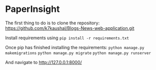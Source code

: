 # PaperInsight

The first thing to do is to clone the repository: https://github.com/k7kaushal/Blogs-News-web-application.git

Install requirements using `pip install -r requirements.txt`

Once pip has finished installing the requirements:
`python manage.py makemigrations`
`python manage.py migrate`
`python manage.py runserver`

And navigate to http://127.0.0.1:8000/
